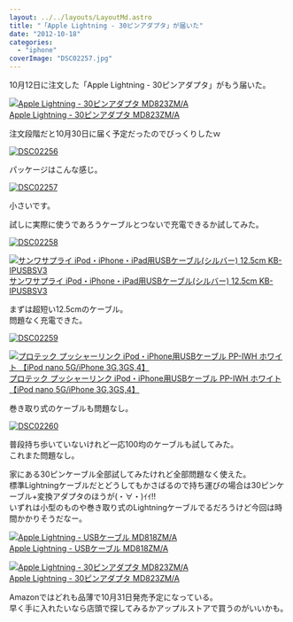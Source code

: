 ```yaml
---
layout: ../../layouts/LayoutMd.astro
title: "「Apple Lightning - 30ピンアダプタ」が届いた"
date: "2012-10-18"
categories: 
  - "iphone"
coverImage: "DSC02257.jpg"
---
```


10月12日に注文した「Apple Lightning - 30ピンアダプタ」がもう届いた。

[![Apple Lightning - 30ピンアダプタ MD823ZM/A](images/21%2BbaU9ko1L._SL75_.jpg)  
Apple Lightning - 30ピンアダプタ MD823ZM/A  
](https://www.amazon.co.jp/exec/obidos/ASIN/B009A3MEH0/mizuka123-22/ref=nosim)

注文段階だと10月30日に届く予定だったのでびっくりしたｗ

[![DSC02256](images/DSC02256_thumb.jpg "DSC02256")](//mizuka123.net/wp-content/uploads/2012/10/DSC02256.jpg)

パッケージはこんな感じ。

[![DSC02257](images/DSC02257_thumb.jpg "DSC02257")](//mizuka123.net/wp-content/uploads/2012/10/DSC02257.jpg)

小さいです。

試しに実際に使うであろうケーブルとつないで充電できるか試してみた。

[![DSC02258](images/DSC02258_thumb.jpg "DSC02258")](//mizuka123.net/wp-content/uploads/2012/10/DSC02258.jpg)

[![サンワサプライ iPod・iPhone・iPad用USBケーブル(シルバー) 12.5cm KB-IPUSBSV3](images/31kBGupG9FL._SL75_.jpg)  
サンワサプライ iPod・iPhone・iPad用USBケーブル(シルバー) 12.5cm KB-IPUSBSV3  
](https://www.amazon.co.jp/exec/obidos/ASIN/B005KNUERQ/mizuka123-22/ref=nosim)

まずは超短い12.5cmのケーブル。  
問題なく充電できた。

[![DSC02259](images/DSC02259_thumb.jpg "DSC02259")](//mizuka123.net/wp-content/uploads/2012/10/DSC02259.jpg)

[![プロテック プッシャーリンク iPod・iPhone用USBケーブル PP-IWH ホワイト 【iPod nano 5G/iPhone 3G,3GS,4】](images/310jImUJdzL._SL75_.jpg)  
プロテック プッシャーリンク iPod・iPhone用USBケーブル PP-IWH ホワイト 【iPod nano 5G/iPhone 3G,3GS,4】  
](https://www.amazon.co.jp/exec/obidos/ASIN/B0013IM8OE/mizuka123-22/ref=nosim)

巻き取り式のケーブルも問題なし。

[![DSC02260](images/DSC02260_thumb.jpg "DSC02260")](//mizuka123.net/wp-content/uploads/2012/10/DSC02260.jpg)

普段持ち歩いていないけれど一応100均のケーブルも試してみた。  
これまた問題なし。

家にある30ピンケーブル全部試してみたけれど全部問題なく使えた。  
標準Lightningケーブルだとどうしてもかさばるので持ち運びの場合は30ピンケーブル+変換アダプタのほうが(・∀・)ｲｲ!!  
いずれは小型のものや巻き取り式のLightningケーブルでるだろうけど今回は時間かかりそうだなー。

[![Apple Lightning - USBケーブル MD818ZM/A](images/31mHt-fd7cL._SL75_.jpg)  
Apple Lightning - USBケーブル MD818ZM/A  
](https://www.amazon.co.jp/exec/obidos/ASIN/B009A3MDWQ/mizuka123-22/ref=nosim)

[![Apple Lightning - 30ピンアダプタ MD823ZM/A](images/21%2BbaU9ko1L._SL75_.jpg)  
Apple Lightning - 30ピンアダプタ MD823ZM/A  
](https://www.amazon.co.jp/exec/obidos/ASIN/B009A3MEH0/mizuka123-22/ref=nosim)

Amazonではどれも品薄で10月31日発売予定になっている。  
早く手に入れたいなら店頭で探してみるかアップルストアで買うのがいいかも。
